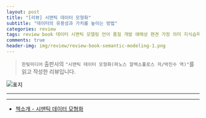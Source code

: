 ```yaml
---  
layout: post  
title: "[리뷰] 시맨틱 데이터 모형화"  
subtitle: "데이터의 유용성과 가치를 높이는 방법"  
categories: review  
tags: review book 데이터 시맨틱 모델링 언어 품질 개발 애매성 편견 가정 의미 지식습득 조직 전략 딜레마     
comments: true  
header-img: img/review/review-book-semantic-modeling-1.png
---  
```

  
> `한빛미디어` 출판사의 `"시맨틱 데이터 모형화(파노스 알렉소풀로스 저/박진수 역)"`를 읽고 작성한 리뷰입니다.  

![표지](https://theorydb.github.io/assets/img/review/review-book-semantic-modeling-1.png)  

---

> 

---

* [책소개 - 시맨틱 데이터 모형화](http://www.yes24.com/Product/Goods/107993394)
